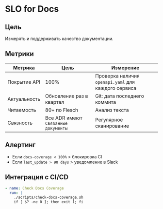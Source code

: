 ﻿# SLO for Docs

## Цель
Измерять и поддерживать качество документации.

## Метрики

| Метрика | Цель | Измерение |
|--------|------|----------|
| Покрытие API | 100% | Проверка наличия `openapi.yaml` для каждого сервиса |
| Актуальность | Обновление раз в квартал | Git: дата последнего коммита |
| Читаемость | 80+ по Flesch | Анализ текста |
| Связность | Все ADR имеют `Связанные документы` | Регулярное сканирование |

## Алертинг
- Если `docs-coverage < 100%` > блокировка CI
- Если `last_update > 90 days` > уведомление в Slack

## Интеграция с CI/CD
```yaml
- name: Check Docs Coverage
  run: |
    ./scripts/check-docs-coverage.sh
    if [ $? -ne 0 ]; then exit 1; fi